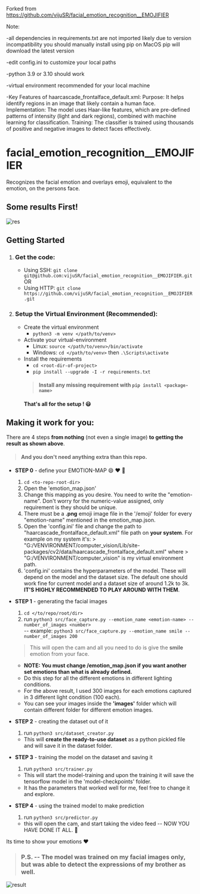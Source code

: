 Forked from 
https://github.com/vijuSR/facial_emotion_recognition__EMOJIFIER

Note: 

-all dependencies in requirements.txt are not imported likely due to version incompatibility you should manually install using pip on MacOS pip will download the latest version

-edit config.ini to customize your local paths

-python 3.9 or 3.10 should work

-virtual environment recommended for your local machine

-Key Features of haarcascade_frontalface_default.xml: Purpose: It helps identify regions in an image that likely contain a human face. Implementation: The model uses Haar-like features, which are pre-defined patterns of intensity (light and dark regions), combined with machine learning for classification. Training: The classifier is trained using thousands of positive and negative images to detect faces effectively.


# facial_emotion_recognition__EMOJIFIER
Recognizes the facial emotion and overlays emoji, equivalent to the emotion, on the persons face.  

## Some results First!  
![res](https://user-images.githubusercontent.com/20581741/46920875-34492e00-d012-11e8-81ac-fb9a69a40a57.gif)  

## Getting Started
1. ### Get the code:
    - Using SSH: `git clone git@github.com:vijuSR/facial_emotion_recognition__EMOJIFIER.git`  
    OR  
    - Using HTTP: `git clone https://github.com/vijuSR/facial_emotion_recognition__EMOJIFIER.git`

1. ### Setup the Virtual Environment (Recommended):
    - Create the virtual environment
        - `python3 -m venv </path/to/venv>`  
    - Activate your virtual-environment
        - Linux: `source </path/to/venv>/bin/activate`
        - Windows: `cd </path/to/venv>` then `.\Scripts\activate`  
    - Install the requirements
        - `cd <root-dir-of-project>`
        - `pip install --upgrade -I -r requirements.txt`
        > #### Install any missing requirement with `pip install <package-name>`  
        #### That's all for the setup ! :smiley: 

## Making it work for you:  

There are 4 steps **from nothing** (not even a single image) **to getting the result as shown above**.  
> #### And you don't need anything extra than this repo.  
- **STEP 0** - define your EMOTION-MAP :smile: :heart: :clap:
   1. `cd <to-repo-root-dir>`
   1. Open the 'emotion_map.json'
   1. Change this mapping as you desire. You need to write the "emotion-name". Don't worry for the numeric-value assigned, only requirement is they should be unique.
   1. There must be a **.png** emoji image file in the '/emoji' folder for every "emotion-name" mentioned in the emotion_map.json.
   1. Open the 'config.ini' file and change the path to "haarcascade_frontalface_default.xml" file path on **your system**. For example on my system it's: > "G:/VENVIRONMENT/computer_vision/Lib/site-packages/cv2/data/haarcascade_frontalface_default.xml" where > "G:/VENVIRONMENT/computer_vision" is my virtual environment path.
   1. 'config.ini' contains the hyperparameters of the model. These will depend on the model and the dataset size. The default one should work fine for current model and a dataset size of around 1.2k to 3k. **IT'S HIGHLY RECOMMENDED TO PLAY AROUND WITH THEM**.

- **STEP 1** - generating the facial images 
   1. `cd </to/repo/root/dir>`  
   1. run `python3 src/face_capture.py --emotion_name <emotion-name> --number_of_images <number>`   
   -- example: `python3 src/face_capture.py --emotion_name smile --number_of_images 200`
   > This will open the cam and all you need to do is give the **smile** emotion from your face.
   - **NOTE: You must change /emotion_map.json if you want another set emotions than what is already defined.**
   - Do this step for all the different emotions in different lighting conditions.
   - For the above result, I used 300 images for each emotions captured in 3 different light condition (100  each).
   - You can see your images inside the **'images'** folder which will contain different folder for different emotion images.
    
- **STEP 2** - creating the dataset out of it  
   1. run `python3 src/dataset_creator.py`
   - This will **create the ready-to-use dataset** as a python pickled file and will save it in the dataset folder.
    
- **STEP 3** - training the model on the dataset and saving it  
    1. run `python3 src/trainer.py`
    - This will start the model-training and upon the training it will save the tensorflow model in the 'model-checkpoints' folder.  
    - It has the parameters that worked well for me, feel free to change it and explore.  
    
- **STEP 4** - using the trained model to make prediction  
    1. run `python3 src/predictor.py`
    - this will open the cam, and start taking the video feed -- NOW YOU HAVE DONE IT ALL. :clap:  
    
Its time to show your emotions :heart:

> ### P.S. -- The model was trained on my facial images only, but was able to detect the expressions of my brother as well.  
![result](https://user-images.githubusercontent.com/20581741/46920764-a4ef4b00-d010-11e8-943e-79623139d073.gif)
